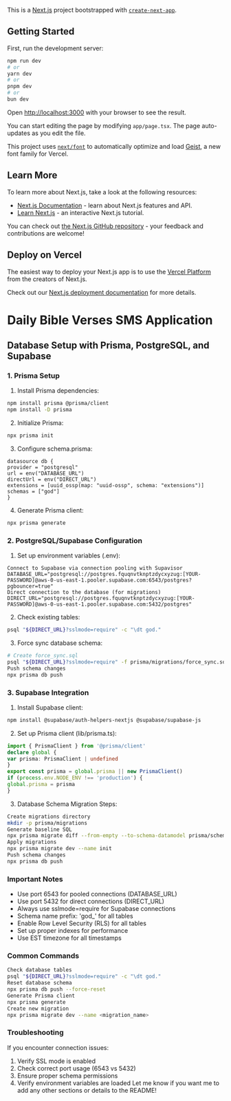This is a [Next.js](https://nextjs.org) project bootstrapped with [`create-next-app`](https://nextjs.org/docs/app/api-reference/cli/create-next-app).

## Getting Started

First, run the development server:

```bash
npm run dev
# or
yarn dev
# or
pnpm dev
# or
bun dev
```

Open [http://localhost:3000](http://localhost:3000) with your browser to see the result.

You can start editing the page by modifying `app/page.tsx`. The page auto-updates as you edit the file.

This project uses [`next/font`](https://nextjs.org/docs/app/building-your-application/optimizing/fonts) to automatically optimize and load [Geist](https://vercel.com/font), a new font family for Vercel.

## Learn More

To learn more about Next.js, take a look at the following resources:

- [Next.js Documentation](https://nextjs.org/docs) - learn about Next.js features and API.
- [Learn Next.js](https://nextjs.org/learn) - an interactive Next.js tutorial.

You can check out [the Next.js GitHub repository](https://github.com/vercel/next.js) - your feedback and contributions are welcome!

## Deploy on Vercel

The easiest way to deploy your Next.js app is to use the [Vercel Platform](https://vercel.com/new?utm_medium=default-template&filter=next.js&utm_source=create-next-app&utm_campaign=create-next-app-readme) from the creators of Next.js.

Check out our [Next.js deployment documentation](https://nextjs.org/docs/app/building-your-application/deploying) for more details.



# Daily Bible Verses SMS Application
## Database Setup with Prisma, PostgreSQL, and Supabase
### 1. Prisma Setup
1. Install Prisma dependencies:
```bash
npm install prisma @prisma/client
npm install -D prisma
```

2. Initialize Prisma:
```bash
npx prisma init
```

3. Configure schema.prisma:
```prisma
datasource db {
provider = "postgresql"
url = env("DATABASE_URL")
directUrl = env("DIRECT_URL")
extensions = [uuid_ossp(map: "uuid-ossp", schema: "extensions")]
schemas = ["god"]
}
```

4. Generate Prisma client:
``` bash
npx prisma generate
```

### 2. PostgreSQL/Supabase Configuration

1. Set up environment variables (.env):
```env
Connect to Supabase via connection pooling with Supavisor
DATABASE_URL="postgresql://postgres.fquqnvtknptzdycxyzug:[YOUR-PASSWORD]@aws-0-us-east-1.pooler.supabase.com:6543/postgres?pgbouncer=true"
Direct connection to the database (for migrations)
DIRECT_URL="postgresql://postgres.fquqnvtknptzdycxyzug:[YOUR-PASSWORD]@aws-0-us-east-1.pooler.supabase.com:5432/postgres"
```

2. Check existing tables:
```bash
psql "${DIRECT_URL}?sslmode=require" -c "\dt god."
```

3. Force sync database schema:
```bash
# Create force_sync.sql
psql "${DIRECT_URL}?sslmode=require" -f prisma/migrations/force_sync.sql
Push schema changes
npx prisma db push
```

### 3. Supabase Integration

1. Install Supabase client:
```bash
npm install @supabase/auth-helpers-nextjs @supabase/supabase-js
```

2. Set up Prisma client (lib/prisma.ts):
```typescript
import { PrismaClient } from '@prisma/client'
declare global {
var prisma: PrismaClient | undefined
}
export const prisma = global.prisma || new PrismaClient()
if (process.env.NODE_ENV !== 'production') {
global.prisma = prisma
}
```
3. Database Schema Migration Steps:
```bash
Create migrations directory
mkdir -p prisma/migrations
Generate baseline SQL
npx prisma migrate diff --from-empty --to-schema-datamodel prisma/schema.prisma --script > baseline.sql
Apply migrations
npx prisma migrate dev --name init
Push schema changes
npx prisma db push
```

### Important Notes

- Use port 6543 for pooled connections (DATABASE_URL)
- Use port 5432 for direct connections (DIRECT_URL)
- Always use sslmode=require for Supabase connections
- Schema name prefix: 'god_' for all tables
- Enable Row Level Security (RLS) for all tables
- Set up proper indexes for performance
- Use EST timezone for all timestamps

### Common Commands

```bash
Check database tables
psql "${DIRECT_URL}?sslmode=require" -c "\dt god."
Reset database schema
npx prisma db push --force-reset
Generate Prisma client
npx prisma generate
Create new migration
npx prisma migrate dev --name <migration_name>
```

### Troubleshooting

If you encounter connection issues:
1. Verify SSL mode is enabled
2. Check correct port usage (6543 vs 5432)
3. Ensure proper schema permissions
4. Verify environment variables are loaded
Let me know if you want me to add any other sections or details to the README!